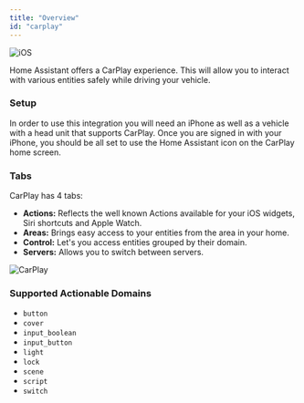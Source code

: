 ```yaml
---
title: "Overview"
id: "carplay"
---
```


![iOS](/assets/iOS.svg)

Home Assistant offers a CarPlay experience. This will allow you to interact with various entities safely while driving your vehicle.

### Setup

In order to use this integration you will need an iPhone as well as a vehicle with a head unit that supports CarPlay. Once you are signed in with your iPhone, you should be all set to use the Home Assistant icon on the CarPlay home screen.

### Tabs

CarPlay has 4 tabs:

- **Actions:** Reflects the well known Actions available for your iOS widgets, Siri shortcuts and Apple Watch.
- **Areas:** Brings easy access to your entities from the area in your home.
- **Control:** Let's you access entities grouped by their domain.
- **Servers:** Allows you to switch between servers.

![CarPlay](/assets/ios/CarPlay.png)

### Supported Actionable Domains

- `button`
- `cover`
- `input_boolean`
- `input_button`
- `light`
- `lock`
- `scene`
- `script`
- `switch`
